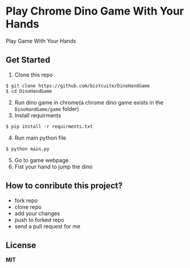 # Play Chrome Dino Game With Your Hands
Play Game With Your Hands

## Get Started
1. Clone this repo
```
$ git clone https://github.com/bistcuite/DinoHandGame
$ cd DinoHandGame
```
2. Run dino game in chrome(a chrome dino game exists in the `DinoHandGame/game` folder)
3. Install requirments
```
$ pip install -r requirments.txt
```
4. Run main python file
```
$ python main.py
```
5. Go to game webpage
6. Fist your hand to jump the dino

## How to conribute this project?
- fork repo
- clone repo
- add your changes
- push to forked repo
- send a pull request for me 

## License
**MIT**
